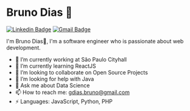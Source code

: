 # Bruno Dias 👋
[![Linkedin Badge](https://img.shields.io/badge/-brunodias-blue?style=flat-square&logo=Linkedin&logoColor=white&link=https://www.linkedin.com/in/bruno-goncalves-dias/)](https://www.linkedin.com/in/bruno-goncalves-dias/) [![Gmail Badge](https://img.shields.io/badge/-gdias.bruno@gmail.com-c14438?style=flat-square&logo=Gmail&logoColor=white&link=mailto:gdias.bruno@gmail.com)](mailto:gdias.bruno@gmail.com)

I'm Bruno Dias🐳, I'm a software engineer who is passionate about web development.


- 🔭 I’m currently working at São Paulo Cityhall
- 🌱 I’m currently learning ReactJS
- 👯 I’m looking to collaborate on Open Source Projects
- 🤔 I’m looking for help with Java
- 💬 Ask me about Data Science
- 📫 How to reach me: gdias.bruno@gmail.com
- ⚡ Languages: JavaScript, Python, PHP



